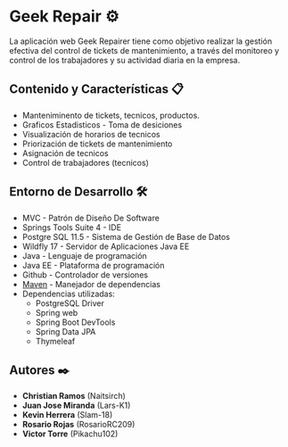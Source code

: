 # Geek Repair ⚙️

La aplicación web Geek Repairer tiene como objetivo realizar la gestión efectiva del control de tickets de mantenimiento, a través del monitoreo y control de los trabajadores y su actividad diaria en la empresa.

## Contenido y Características 📋
* Manteniminento de tickets, tecnicos, productos.
* Graficos Estadisticos - Toma de desiciones
* Visualización de horarios de tecnicos
* Priorización de tickets de mantenimiento
* Asignación de tecnicos
* Control de trabajadores (tecnicos)


## Entorno de Desarrollo 🛠️
* MVC - Patrón de Diseño De Software
* Springs Tools Suite 4 - IDE 
* Postgre SQL 11.5 - Sistema de Gestión de Base de Datos
* Wildfly 17 - Servidor de Aplicaciones Java EE
* Java - Lenguaje de programación 
* Java EE - Plataforma de programación 
* Github - Controlador de versiones
* [Maven](https://maven.apache.org/) - Manejador de dependencias
* Dependencias utilizadas:
  * PostgreSQL Driver
  * Spring web
  * Spring Boot DevTools
  * Spring Data JPA
  * Thymeleaf

## Autores ✒️
* **Christian Ramos** (Naitsirch)
* **Juan Jose Miranda** (Lars-K1)
* **Kevin Herrera** (Slam-18)
* **Rosario Rojas** (RosarioRC209)
* **Victor Torre** (Pikachu102) 
